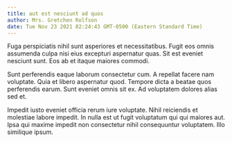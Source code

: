 ```yaml
---
title: aut est nesciunt ad quos
author: Mrs. Gretchen Rolfson
date: Tue Nov 23 2021 02:24:43 GMT-0500 (Eastern Standard Time)
---
```

Fuga perspiciatis nihil sunt asperiores et necessitatibus. Fugit eos omnis assumenda culpa nisi eius excepturi aspernatur quas. Sit est eveniet nesciunt sunt. Eos ab et itaque maiores commodi.

 Sunt perferendis eaque laborum consectetur cum. A repellat facere nam voluptate. Quia et libero aspernatur quod. Tempore dicta a beatae quos perferendis earum. Sunt eveniet omnis sit ex. Ad voluptatem dolores alias sed et.

 Impedit iusto eveniet officia rerum iure voluptate. Nihil reiciendis et molestiae labore impedit. In nulla est ut fugit voluptatum qui qui maiores aut. Ipsa qui maxime impedit non consectetur nihil consequuntur voluptatem. Illo similique ipsum.